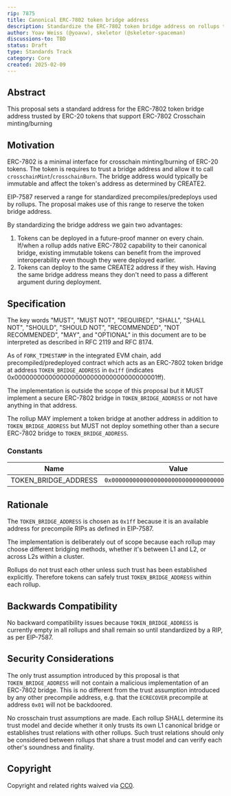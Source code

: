 ```yaml
---
rip: 7875
title: Canonical ERC-7802 token bridge address
description: Standardize the ERC-7802 token bridge address on rollups that support it natively
author: Yoav Weiss (@yoavw), skeletor (@skeletor-spaceman)
discussions-to: TBD
status: Draft
type: Standards Track
category: Core
created: 2025-02-09
---
```


## Abstract

This proposal sets a standard address for the ERC-7802 token bridge address trusted by ERC-20 tokens that support ERC-7802 Crosschain minting/burning

## Motivation

ERC-7802 is a minimal interface for crosschain minting/burning of ERC-20 tokens. The token is requires to trust a bridge address and allow it to call `crosschainMint`/`crosschainBurn`. The bridge address would typically be immutable and affect the token's address as determined by CREATE2.

EIP-7587 reserved a range for standardized precompiles/predeploys used by rollups. The proposal makes use of this range to reserve the token bridge address.

By standardizing the bridge address we gain two advantages:
1. Tokens can be deployed in a future-proof manner on every chain. If/when a rollup adds native ERC-7802 capability to their canonical bridge, existing immutable tokens can benefit from the improved interoperability even though they were deployed earlier.
2. Tokens can deploy to the same CREATE2 address if they wish. Having the same bridge address means they don't need to pass a different argument during deployment.

## Specification

The key words "MUST", "MUST NOT", "REQUIRED", "SHALL", "SHALL NOT", "SHOULD", "SHOULD NOT", "RECOMMENDED", "NOT RECOMMENDED", "MAY", and "OPTIONAL" in this document are to be interpreted as described in RFC 2119 and RFC 8174.

As of `FORK_TIMESTAMP` in the integrated EVM chain, add precompiled/predeployed contract which acts as an ERC-7802 token bridge at address `TOKEN_BRIDGE_ADDRESS` in `0x1ff` (indicates 0x00000000000000000000000000000000000001ff).

The implementation is outside the scope of this proposal but it MUST implement a secure ERC-7802 bridge in `TOKEN_BRIDGE_ADDRESS` or not have anything in that address.

The rollup MAY implement a token bridge at another address in addition to `TOKEN_BRIDGE_ADDRESS` but MUST not deploy something other than a secure ERC-7802 bridge to `TOKEN_BRIDGE_ADDRESS`.

### Constants

| Name                   | Value                                        |
|------------------------|----------------------------------------------|
| TOKEN_BRIDGE_ADDRESS   | `0x00000000000000000000000000000000000001ff` |

## Rationale

The `TOKEN_BRIDGE_ADDRESS` is chosen as `0x1ff` because it is an available address for precompile RIPs as defined in EIP-7587.

The implementation is deliberately out of scope because each rollup may choose different bridging methods, whether it's between L1 and L2, or across L2s within a cluster.

Rollups do not trust each other unless such trust has been established explicitly. Therefore tokens can safely trust `TOKEN_BRIDGE_ADDRESS` within each rollup.

## Backwards Compatibility

No backward compatibility issues because `TOKEN_BRIDGE_ADDRESS` is currently empty in all rollups and shall remain so until standardized by a RIP, as per EIP-7587.

## Security Considerations

The only trust assumption introduced by this proposal is that `TOKEN_BRIDGE_ADDRESS` will not contain a malicious implementation of an ERC-7802 bridge. This is no different from the trust assumption introduced by any other precompile address, e.g. that the `ECRECOVER` precompile at address `0x01` will not be backdoored.

No crosschain trust assumptions are made. Each rollup SHALL determine its trust model and decide whether it only trusts its own L1 canonical bridge or establishes trust relations with other rollups. Such trust relations should only be considered between rollups that share a trust model and can verify each other's soundness and finality.

## Copyright

Copyright and related rights waived via [CC0](../LICENSE.md).
